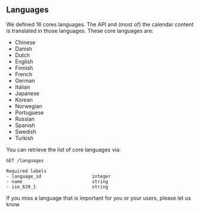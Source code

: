 ## Languages

We defined 16 cores languages. The API and (most of) the calendar content is translated in those languages. These core languages are:

* Chinese
* Danish
* Dutch
* English
* Finnish
* French
* German
* Italian
* Japanese
* Korean
* Norwegian
* Portuguese
* Russian
* Spanish
* Swedish
* Turkish

You can retrieve the list of core languages via:
```
GET /languages

Required labels
- language_id					integer
- name							string
- iso_639_1						string
```

If you miss a language that is important for you or your users, please let us know